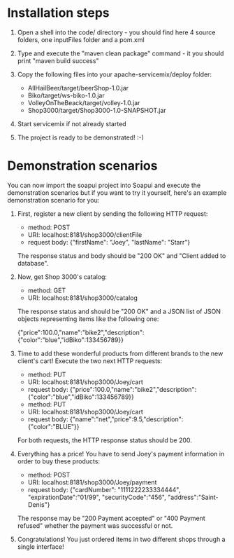 # Installation steps

1. Open a shell into the code/ directory - you should find here 4 source folders, one inputFiles folder and a pom.xml

2. Type and execute the "maven clean package" command - it you should print "maven build success"

3. Copy the following files into your apache-servicemix/deploy folder:
	- AllHailBeer/target/beerShop-1.0.jar
	- Biko/target/ws-biko-1.0.jar
	- VolleyOnTheBeack/target/volley-1.0.jar
	- Shop3000/target/Shop3000-1.0-SNAPSHOT.jar

4. Start servicemix if not already started

5. The project is ready to be demonstrated! :-)

# Demonstration scenarios

You can now import the soapui project into Soapui and execute the demonstration scenarios but if you want to try it yourself, here's an example demonstration scenario for you:

1. First, register a new client by sending the following HTTP request:
	- method: POST
	- URI: localhost:8181/shop3000/clientFile
	- request body: {"firstName": "Joey", "lastName": "Starr"}

	The response status and body should be "200 OK" and "Client added to database".

2. Now, get Shop 3000's catalog:
	- method: GET
	- URI: localhost:8181/shop3000/catalog

	The response status and should be "200 OK" and a JSON list of JSON objects representing items like the following one:

	{"price":100.0,"name":"bike2","description":{"color":"blue","idBiko":133456789}}

3. Time to add these wonderful products from different brands to the new client's cart! Execute the two next HTTP requests:
	- method: PUT
	- URI: localhost:8181/shop3000/Joey/cart
	- request body: {"price":100.0,"name":"bike2","description":{"color":"blue","idBiko":133456789}}
	- method: PUT
	- URI: localhost:8181/shop3000/Joey/cart
	- request body: {"name":"net","price":9.5,"description":{"color":"BLUE"}}

	For both requests, the HTTP response status should be 200.

4. Everything has a price! You have to send Joey's payment information in order to buy these products:
	- method: POST
	- URI: localhost:8181/shop3000/Joey/payment
	- request body: {"cardNumber": "1111222233334444", "expirationDate":"01/99", "securityCode":"456", "address":"Saint-Denis"}

	The response may be "200 Payment accepted" or "400 Payment refused" whether the payment was successful or not.

5. Congratulations! You just ordered items in two different shops through a single interface!
